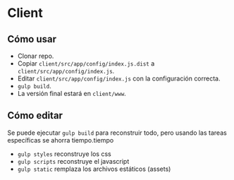 # Client

## Cómo usar
* Clonar repo.
* Copiar `client/src/app/config/index.js.dist` a `client/src/app/config/index.js`.
* Editar `client/src/app/config/index.js` con la configuración correcta.
* `gulp build`.
* La versión final estará en `client/www`.
 
## Cómo editar
Se puede ejecutar `gulp build` para reconstruir todo, pero usando las tareas específicas se ahorra tiempo.tiempo

* `gulp styles` reconstruye los css
* `gulp scripts` reconstruye el javascript
* `gulp static` remplaza los archivos estáticos (assets)